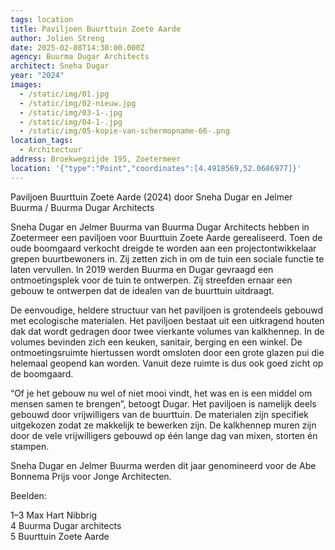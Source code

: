 ```yaml
---
tags: location
title: Paviljoen Buurttuin Zoete Aarde
author: Jolien Streng
date: 2025-02-08T14:30:00.000Z
agency: Buurma Dugar Architects
architect: Sneha Dugar
year: "2024"
images:
  - /static/img/01.jpg
  - /static/img/02-nieuw.jpg
  - /static/img/03-1-.jpg
  - /static/img/04-1-.jpg
  - /static/img/05-kopie-van-schermopname-66-.png
location_tags:
  - Architectuur
address: Broekwegzijde 195, Zoetermeer⁣
location: '{"type":"Point","coordinates":[4.4918569,52.0686977]}'
---
```

Paviljoen Buurttuin Zoete Aarde (2024) door Sneha Dugar en Jelmer Buurma / Buurma Dugar Architects

Sneha Dugar en Jelmer Buurma van Buurma Dugar Architects hebben in Zoetermeer een paviljoen voor Buurttuin Zoete Aarde gerealiseerd. Toen de oude boomgaard verkocht dreigde te worden aan een projectontwikkelaar grepen buurtbewoners in. Zij zetten zich in om de tuin een sociale functie te laten vervullen. In 2019 werden Buurma en Dugar gevraagd een ontmoetingsplek voor de tuin te ontwerpen. Zij streefden ernaar een gebouw te ontwerpen dat de idealen van de buurttuin uitdraagt.

De eenvoudige, heldere structuur van het paviljoen is grotendeels gebouwd met ecologische materialen. Het paviljoen bestaat uit een uitkragend houten dak dat wordt gedragen door twee vierkante volumes van kalkhennep. In de volumes bevinden zich een keuken, sanitair, berging en een winkel. De ontmoetingsruimte hiertussen wordt omsloten door een grote glazen pui die helemaal geopend kan worden. Vanuit deze ruimte is dus ook goed zicht op de boomgaard.

“Of je het gebouw nu wel of niet mooi vindt, het was en is een middel om mensen samen te brengen”, betoogt Dugar. Het paviljoen is namelijk deels gebouwd door vrijwilligers van de buurttuin. De materialen zijn specifiek uitgekozen zodat ze makkelijk te bewerken zijn. De kalkhennep muren zijn door de vele vrijwilligers gebouwd op één lange dag van mixen, storten én stampen.

Sneha Dugar en Jelmer Buurma werden dit jaar genomineerd voor de Abe Bonnema Prijs voor Jonge Architecten.

Beelden:

1–3 Max Hart Nibbrig\
[](https://www.instagram.com/mwahartnibbrig/)4 Buurma Dugar architects\
[](https://www.instagram.com/buurmadugararchitects/)5 Buurttuin Zoete Aarde
